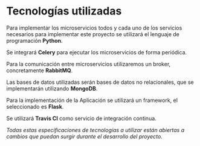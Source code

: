 # Tecnologías utilizadas


Para implementar los microservicios todos y cada uno de los servicios necesarios para implementar este proyecto se utilizará el lenguaje de programación **Python**.

Se integrará **Celery** para ejecutar los microservicios de forma periódica.

Para la comunicación entre microservicios utilizaremos un broker, concretamente **RabbitMQ**.

Las bases de datos utilizadas serán bases de datos no relacionales, que se implementarán utilizando **MongoDB**.

Para la implementación de la Aplicación se utilizará un framework, el seleccionado es **Flask**.

Se utilizará **Travis CI** como servicio de integración continua.


*Todas estas especificaciones de tecnologías a utilizar están abiertas a cambios que puedan surgir durante el desarrollo del proyecto.*
